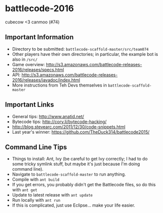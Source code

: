 # battlecode-2016
cubecow &lt;3 canmoo (#74)

## Important Information
- Directory to be submitted: `battlecode-scaffold-master/src/team074`
- Other players have their own directories; in particular, the example bot is also in `/src/`
- Game overview: http://s3.amazonaws.com/battlecode-releases-2016/releases/specs.html
- API: http://s3.amazonaws.com/battlecode-releases-2016/releases/javadoc/index.html
- More instructions from Teh Devs themselves in `battlecode-scaffold-master`

## Important Links
- General tips: http://www.anatid.net/
- Bytecode tips: http://cory.li/bytecode-hacking/
- http://blog.stevearc.com/2011/12/30/code-snippets.html
- Last year's winner: https://github.com/TheDuck314/battlecode2015/

## Command Line Tips
- Things to install: Ant, Ivy (be careful to get Ivy correctly; I had to do some tricky symlink stuff, but maybe it's just because I'm doing command line).
- Navigate to `battlecode-scaffold-master` to run anything.
- Compile with `ant build`
- If you get errors, you probably didn't get the Battlecode files, so do this with `ant get`
- Update to latest release with `ant update`
- Run locally with `ant run`
- If this is complicated, just use Eclipse... make your life easier.
